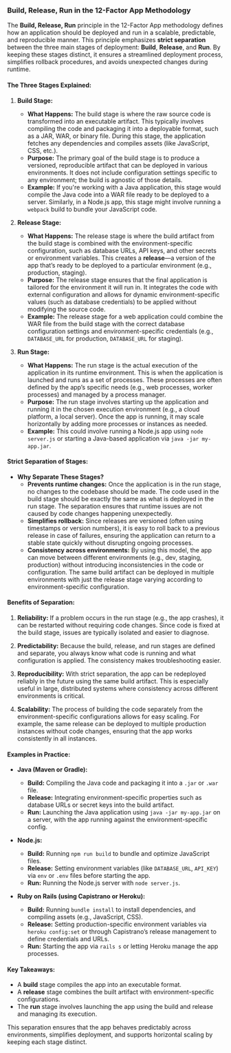 ### **Build, Release, Run** in the 12-Factor App Methodology

The **Build, Release, Run** principle in the 12-Factor App methodology defines how an application should be deployed and run in a scalable, predictable, and reproducible manner. This principle emphasizes **strict separation** between the three main stages of deployment: **Build**, **Release**, and **Run**. By keeping these stages distinct, it ensures a streamlined deployment process, simplifies rollback procedures, and avoids unexpected changes during runtime.

#### **The Three Stages Explained:**

1. **Build Stage:**
   - **What Happens:** The build stage is where the raw source code is transformed into an executable artifact. This typically involves compiling the code and packaging it into a deployable format, such as a JAR, WAR, or binary file. During this stage, the application fetches any dependencies and compiles assets (like JavaScript, CSS, etc.).
   - **Purpose:** The primary goal of the build stage is to produce a versioned, reproducible artifact that can be deployed in various environments. It does not include configuration settings specific to any environment; the build is agnostic of those details.
   - **Example:** If you're working with a Java application, this stage would compile the Java code into a WAR file ready to be deployed to a server. Similarly, in a Node.js app, this stage might involve running a `webpack` build to bundle your JavaScript code.

2. **Release Stage:**
   - **What Happens:** The release stage is where the build artifact from the build stage is combined with the environment-specific configuration, such as database URLs, API keys, and other secrets or environment variables. This creates a **release**—a version of the app that’s ready to be deployed to a particular environment (e.g., production, staging).
   - **Purpose:** The release stage ensures that the final application is tailored for the environment it will run in. It integrates the code with external configuration and allows for dynamic environment-specific values (such as database credentials) to be applied without modifying the source code.
   - **Example:** The release stage for a web application could combine the WAR file from the build stage with the correct database configuration settings and environment-specific credentials (e.g., `DATABASE_URL` for production, `DATABASE_URL` for staging).

3. **Run Stage:**
   - **What Happens:** The run stage is the actual execution of the application in its runtime environment. This is when the application is launched and runs as a set of processes. These processes are often defined by the app’s specific needs (e.g., web processes, worker processes) and managed by a process manager.
   - **Purpose:** The run stage involves starting up the application and running it in the chosen execution environment (e.g., a cloud platform, a local server). Once the app is running, it may scale horizontally by adding more processes or instances as needed.
   - **Example:** This could involve running a Node.js app using `node server.js` or starting a Java-based application via `java -jar my-app.jar`.

#### **Strict Separation of Stages:**
- **Why Separate These Stages?**
   - **Prevents runtime changes:** Once the application is in the run stage, no changes to the codebase should be made. The code used in the build stage should be exactly the same as what is deployed in the run stage. The separation ensures that runtime issues are not caused by code changes happening unexpectedly.
   - **Simplifies rollback:** Since releases are versioned (often using timestamps or version numbers), it is easy to roll back to a previous release in case of failures, ensuring the application can return to a stable state quickly without disrupting ongoing processes.
   - **Consistency across environments:** By using this model, the app can move between different environments (e.g., dev, staging, production) without introducing inconsistencies in the code or configuration. The same build artifact can be deployed in multiple environments with just the release stage varying according to environment-specific configuration.

#### **Benefits of Separation:**
1. **Reliability:** If a problem occurs in the run stage (e.g., the app crashes), it can be restarted without requiring code changes. Since code is fixed at the build stage, issues are typically isolated and easier to diagnose.
   
2. **Predictability:** Because the build, release, and run stages are defined and separate, you always know what code is running and what configuration is applied. The consistency makes troubleshooting easier.

3. **Reproducibility:** With strict separation, the app can be redeployed reliably in the future using the same build artifact. This is especially useful in large, distributed systems where consistency across different environments is critical.

4. **Scalability:** The process of building the code separately from the environment-specific configurations allows for easy scaling. For example, the same release can be deployed to multiple production instances without code changes, ensuring that the app works consistently in all instances.

#### **Examples in Practice:**

- **Java (Maven or Gradle):**
  - **Build:** Compiling the Java code and packaging it into a `.jar` or `.war` file.
  - **Release:** Integrating environment-specific properties such as database URLs or secret keys into the build artifact.
  - **Run:** Launching the Java application using `java -jar my-app.jar` on a server, with the app running against the environment-specific config.

- **Node.js:**
  - **Build:** Running `npm run build` to bundle and optimize JavaScript files.
  - **Release:** Setting environment variables (like `DATABASE_URL`, `API_KEY`) via `env` or `.env` files before starting the app.
  - **Run:** Running the Node.js server with `node server.js`.

- **Ruby on Rails (using Capistrano or Heroku):**
  - **Build:** Running `bundle install` to install dependencies, and compiling assets (e.g., JavaScript, CSS).
  - **Release:** Setting production-specific environment variables via `heroku config:set` or through Capistrano’s release management to define credentials and URLs.
  - **Run:** Starting the app via `rails s` or letting Heroku manage the app processes.

#### **Key Takeaways:**
- A **build** stage compiles the app into an executable format.
- A **release** stage combines the built artifact with environment-specific configurations.
- The **run** stage involves launching the app using the build and release and managing its execution.

This separation ensures that the app behaves predictably across environments, simplifies deployment, and supports horizontal scaling by keeping each stage distinct.
